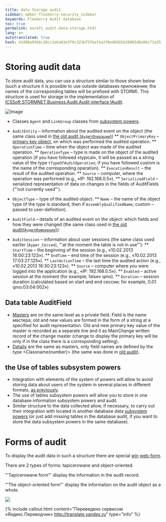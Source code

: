 ```yaml
--- 
title: data Storage audit 
sidebar: ember-flexberry-security_sidebar 
keywords: Flexberry Audit database 
toc: true 
permalink: en/efs_audit-data-storage.html 
lang: en 
autotranslated: true 
hash: 41d98a9366c10cc1e6a83e3f9c323b75fbafea2f8edb92bb20985d0a96cf3a35 
--- 
```


# Storing audit data 

To store audit data, you can use a structure similar to those shown below (such a structure it is possible to use outside databases приложения; the names of the corresponding tables will be prefixed with STORM). This structure is used for storage in the implementation of [ICSSoft.STORMNET.Business.Audit.Audit interface IAudit](efs_i-audit.html). 

![Image](/images/img/page/AuditWeb/AuditStoreStructure.PNG) 

* Classes `Agent` and `LinkGroup` classes from [subsystem powers](efs_security.html). 

* `AuditEntity` – information about the audited event on the object (the same class used in [the old audit (`АудитОперации`)](efs_audit.html)) 
** `ObjectPrimaryKey` – [primary key object](fo_primary-keys-objects.html), on which was performed the audited operation. 
** `OperationTime` – time when the object was made of the audited operation. 
** `OperationType` – type is made on the object of the audited operation (if you have followed «typical», it will be passed as a string value of the type `tTypeOfAuditOperation`; if you have followed custom is the name of the corresponding operation). 
** `ExecutionResult` – the result of the audited operation. 
** `Source` – computer, where the operation was performed (e.g., «IP: 192.168.0.5»). 
** `SerializedField` – serialized representation of data on changes in the fields of AuditFields ("'not currently used"'). 

* `ObjectType` – type of the audited object. 
** `Name` – the name of the object type (if the type is standard, then if `AssemblyQualifiedName`; custom – passed to user-definition). 

* `AuditField` – details of an audited event on the object: which fields and how they were changed (the same class used in [the old audit(`АудитИзменения`)](efs_audit.html)): 

* `AuditSession` – information about user sessions (the same class used earlier (`Аудит_Сессия`), "'at the moment the table is not in use"'): 
** `StartTime` – the beginning of the session (e.g., «10.02.2013 16:00:23:123»). 
** `EndTime` – end time of the session (e.g., «10.02.2013 17:03:27:125»). 
** `LastActionTime` – the last time the audited action (e.g., «10.02.2013 16:30:23:123»). 
** `Source` – computer where you were logged into the application (e.g., «IP: 192.168.0.5»). 
** `Enabled` – active session at the moment (for example, false» qmo).
** `Duration` – session duration (calculated based on start and end сессии; for example, 0.01 qmo:03:04:002») 

## Data table AuditField 

* [Masters](fd_master-association.html) are on the same level as a private field. 
Field is the name мастера; old and new values are formed in the form of a string at a specified for audit representation. 
Old and new primary key value of the master is recorded as a separate line and it as MainChange written record of the change master (change to display the primary key will be only if in the class there is a corresponding setting). 
* [Detaily](fo_detail-associations-properties.html) are the same as masters, only field names are defined by the type <Classname(number)> (the same was done in [old audit](efs_audit.html)). 

## the Use of tables subsystem powers 

* Integration with elements of the system of powers will allow to avoid storing data about users of the system in several places in different formats, [as previously](efs_audit.html). 
* The use of tables subsystem powers will allow you to store in one database information subsystem powers and audit. 
* Similar structure to the data collected allow, if necessary, to carry out their integration with located in another database data [subsystem powers](efs_security.html) (or just add missing tables in the database audit, if you want to store the data subsystem powers in the same database). 

# Forms of audit 

To display the audit data in such a structure there are special [win](efs_audit-win-forms.html) [web-form](fa_audit-web-forms.html). 

There are 2 types of forms: tapicerowane and object-oriented. 

"'Tapicerowane form"' display the information in the audit record. 

"'The object-oriented form"' display the information on the audit object as a whole. 

![](/images/pages/img/page/AuditDataStorage/AuditForms.png) 



{% include callout.html content="Переведено сервисом «Яндекс.Переводчик» <http://translate.yandex.ru>" type="info" %}
